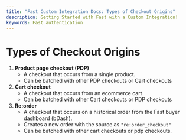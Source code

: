 ```yaml
---
title: "Fast Custom Integration Docs: Types of Checkout Origins"
description: Getting Started with Fast with a Custom Integration!
keywords: Fast authentication
---
```


# Types of Checkout Origins

1. **Product page checkout (PDP)**
   - A checkout that occurs from a single product.
   - Can be batched with other PDP checkouts or Cart checkouts
2. **Cart checkout**
   - A checkout that occurs from an ecommerce cart
   - Can be batched with other Cart checkouts or PDP checkouts
3. **Re:order**
   - A checkout that occurs on a historical order from the Fast buyer dashboard (bDash).
   - Creates a new order with the source as `"re:order_checkout"`
   - Can be batched with other cart checkouts or pdp checkouts.
